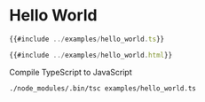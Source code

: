 # Hello World

```typescript
{{#include ../examples/hello_world.ts}}
```

```typescript
{{#include ../examples/hello_world.html}}
```

Compile TypeScript to JavaScript

```
./node_modules/.bin/tsc examples/hello_world.ts
```

